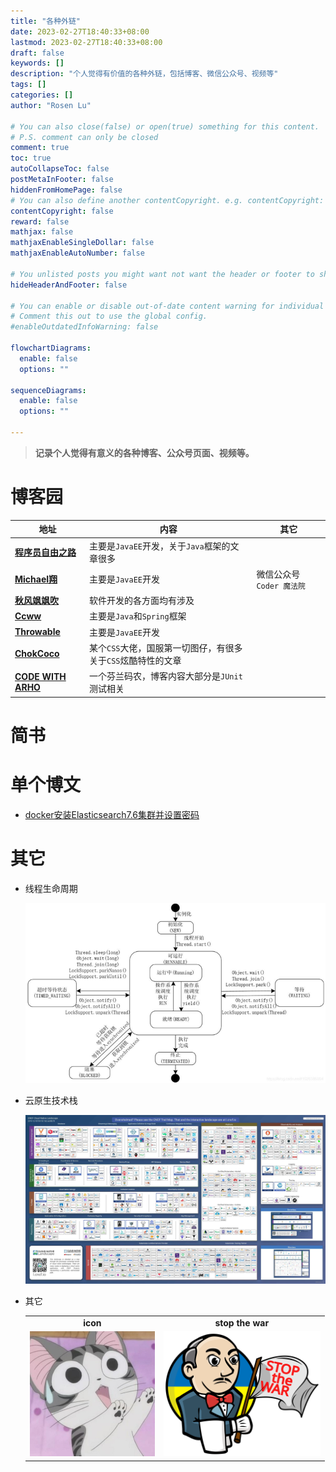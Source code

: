 ```yaml
---
title: "各种外链"
date: 2023-02-27T18:40:33+08:00
lastmod: 2023-02-27T18:40:33+08:00
draft: false
keywords: []
description: "个人觉得有价值的各种外链，包括博客、微信公众号、视频等"
tags: []
categories: []
author: "Rosen Lu"

# You can also close(false) or open(true) something for this content.
# P.S. comment can only be closed
comment: true
toc: true
autoCollapseToc: false
postMetaInFooter: false
hiddenFromHomePage: false
# You can also define another contentCopyright. e.g. contentCopyright: "This is another copyright."
contentCopyright: false
reward: false
mathjax: false
mathjaxEnableSingleDollar: false
mathjaxEnableAutoNumber: false

# You unlisted posts you might want not want the header or footer to show
hideHeaderAndFooter: false

# You can enable or disable out-of-date content warning for individual post.
# Comment this out to use the global config.
#enableOutdatedInfoWarning: false

flowchartDiagrams:
  enable: false
  options: ""

sequenceDiagrams: 
  enable: false
  options: ""

---
```


> **记录个人觉得有意义的各种博客、公众号页面、视频等。**

# 博客园

| 地址                                                         | 内容                                                         | 其它                     |
| ------------------------------------------------------------ | ------------------------------------------------------------ | ------------------------ |
| **[程序员自由之路](https://www.cnblogs.com/54chensongxia/)** | 主要是`JavaEE`开发，关于`Java`框架的文章很多                 |                          |
| **[Michael翔](https://www.cnblogs.com/michael-xiang/)**      | 主要是`JavaEE`开发                                           | 微信公众号`Coder 魔法院` |
| **[秋风飒飒吹](https://www.cnblogs.com/wwjj4811/)**          | 软件开发的各方面均有涉及                                     |                          |
| **[Ccww](https://www.cnblogs.com/Ccwwlx)**                   | 主要是`Java`和`Spring`框架                                   |                          |
| **[Throwable](https://www.cnblogs.com/throwable)**           | 主要是`JavaEE`开发                                           |                          |
| [**ChokCoco**](https://www.cnblogs.com/coco1s)               | 某个`CSS`大佬，国服第一切图仔，有很多关于`CSS`炫酷特性的文章 |                          |
| [**CODE WITH ARHO**](https://www.arhohuttunen.com)           | 一个芬兰码农，博客内容大部分是`JUnit`测试相关                |                          |



# 简书



# 单个博文

* [docker安装Elasticsearch7.6集群并设置密码](https://www.cnblogs.com/woshimrf/p/docker-es7.html)

# 其它

* 线程生命周期

  ![线程生命周期](/blog_img/links/线程生命周期.jpg "线程生命周期")

* 云原生技术栈

  ![云原生技术栈](/blog_img/links/云原生.jpg "云原生技术栈")

* 其它

  <table>
    <tbody style="text-align:center">
      <tr>
  	  <td><b>icon</b></td>
  	  <td><b>stop the war</b></td>
  	</tr>
  	<tr>
  	  <td><img style="height:200px" src="/blog_img/links/flying_fox.jfif"/></td>
  	  <td><img style="height:200px" src="/blog_img/links/Jenkins-stop-the-war.svg"/></td>
  	</tr>
    </tbody>
  </table>

